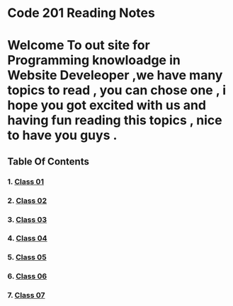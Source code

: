 # Code 201 Reading Notes

# Welcome To out site for Programming knowloadge in Website Develeoper ,we have many topics to read , you can chose one , i hope you got excited with us and having fun reading this topics , nice to have you guys .

## Table Of Contents
### 1. [Class 01](Read1.md) 
### 2. [Class 02](class-02.md) 
### 3. [Class 03](class-03.md) 
### 4. [Class 04](class-04.md) 
### 5. [Class 05](class-05.md) 
### 6. [Class 06](class-06.md) 
### 7. [Class 07](class-07.md) 